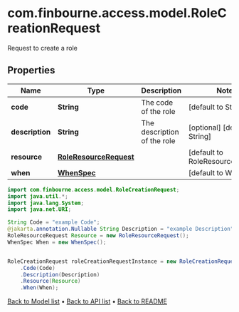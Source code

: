 # com.finbourne.access.model.RoleCreationRequest
Request to create a role

## Properties

Name | Type | Description | Notes
------------ | ------------- | ------------- | -------------
**code** | **String** | The code of the role | [default to String]
**description** | **String** | The description of the role | [optional] [default to String]
**resource** | [**RoleResourceRequest**](RoleResourceRequest.md) |  | [default to RoleResourceRequest]
**when** | [**WhenSpec**](WhenSpec.md) |  | [default to WhenSpec]

```java
import com.finbourne.access.model.RoleCreationRequest;
import java.util.*;
import java.lang.System;
import java.net.URI;

String Code = "example Code";
@jakarta.annotation.Nullable String Description = "example Description";
RoleResourceRequest Resource = new RoleResourceRequest();
WhenSpec When = new WhenSpec();


RoleCreationRequest roleCreationRequestInstance = new RoleCreationRequest()
    .Code(Code)
    .Description(Description)
    .Resource(Resource)
    .When(When);
```


[Back to Model list](../README.md#documentation-for-models) &#8226; [Back to API list](../README.md#documentation-for-api-endpoints) &#8226; [Back to README](../README.md)
